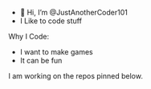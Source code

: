 - 👋 Hi, I’m @JustAnotherCoder101
- I Like to code stuff

Why I Code:

- I want to make games
- It can be fun


I am working on the repos pinned below.
